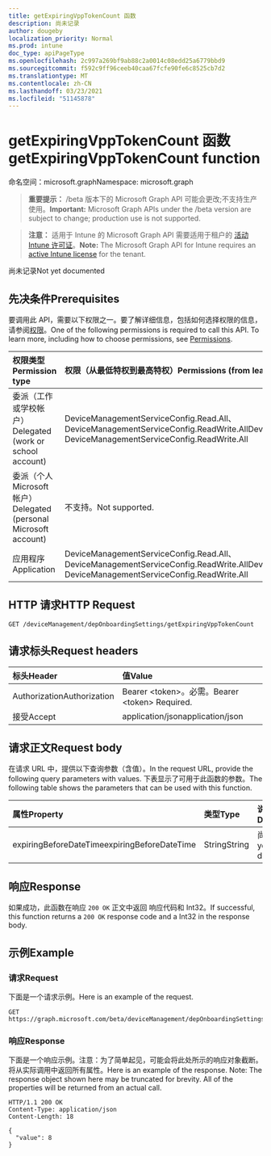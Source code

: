 ```yaml
---
title: getExpiringVppTokenCount 函数
description: 尚未记录
author: dougeby
localization_priority: Normal
ms.prod: intune
doc_type: apiPageType
ms.openlocfilehash: 2c997a269bf9ab88c2a0014c08edd25a6779bbd9
ms.sourcegitcommit: f592c9ff96ceeb40caa67fcfe90fe6c8525cb7d2
ms.translationtype: MT
ms.contentlocale: zh-CN
ms.lasthandoff: 03/23/2021
ms.locfileid: "51145878"
---
```

# <a name="getexpiringvpptokencount-function"></a><span data-ttu-id="b2c07-103">getExpiringVppTokenCount 函数</span><span class="sxs-lookup"><span data-stu-id="b2c07-103">getExpiringVppTokenCount function</span></span>

<span data-ttu-id="b2c07-104">命名空间：microsoft.graph</span><span class="sxs-lookup"><span data-stu-id="b2c07-104">Namespace: microsoft.graph</span></span>

> <span data-ttu-id="b2c07-105">**重要提示：** /beta 版本下的 Microsoft Graph API 可能会更改;不支持生产使用。</span><span class="sxs-lookup"><span data-stu-id="b2c07-105">**Important:** Microsoft Graph APIs under the /beta version are subject to change; production use is not supported.</span></span>

> <span data-ttu-id="b2c07-106">**注意：** 适用于 Intune 的 Microsoft Graph API 需要适用于租户的 [活动 Intune 许可证](https://go.microsoft.com/fwlink/?linkid=839381)。</span><span class="sxs-lookup"><span data-stu-id="b2c07-106">**Note:** The Microsoft Graph API for Intune requires an [active Intune license](https://go.microsoft.com/fwlink/?linkid=839381) for the tenant.</span></span>

<span data-ttu-id="b2c07-107">尚未记录</span><span class="sxs-lookup"><span data-stu-id="b2c07-107">Not yet documented</span></span>

## <a name="prerequisites"></a><span data-ttu-id="b2c07-108">先决条件</span><span class="sxs-lookup"><span data-stu-id="b2c07-108">Prerequisites</span></span>
<span data-ttu-id="b2c07-p101">要调用此 API，需要以下权限之一。要了解详细信息，包括如何选择权限的信息，请参阅[权限](/graph/permissions-reference)。</span><span class="sxs-lookup"><span data-stu-id="b2c07-p101">One of the following permissions is required to call this API. To learn more, including how to choose permissions, see [Permissions](/graph/permissions-reference).</span></span>

|<span data-ttu-id="b2c07-111">权限类型</span><span class="sxs-lookup"><span data-stu-id="b2c07-111">Permission type</span></span>|<span data-ttu-id="b2c07-112">权限（从最低特权到最高特权）</span><span class="sxs-lookup"><span data-stu-id="b2c07-112">Permissions (from least to most privileged)</span></span>|
|:---|:---|
|<span data-ttu-id="b2c07-113">委派（工作或学校帐户）</span><span class="sxs-lookup"><span data-stu-id="b2c07-113">Delegated (work or school account)</span></span>|<span data-ttu-id="b2c07-114">DeviceManagementServiceConfig.Read.All、DeviceManagementServiceConfig.ReadWrite.All</span><span class="sxs-lookup"><span data-stu-id="b2c07-114">DeviceManagementServiceConfig.Read.All, DeviceManagementServiceConfig.ReadWrite.All</span></span>|
|<span data-ttu-id="b2c07-115">委派（个人 Microsoft 帐户）</span><span class="sxs-lookup"><span data-stu-id="b2c07-115">Delegated (personal Microsoft account)</span></span>|<span data-ttu-id="b2c07-116">不支持。</span><span class="sxs-lookup"><span data-stu-id="b2c07-116">Not supported.</span></span>|
|<span data-ttu-id="b2c07-117">应用程序</span><span class="sxs-lookup"><span data-stu-id="b2c07-117">Application</span></span>|<span data-ttu-id="b2c07-118">DeviceManagementServiceConfig.Read.All、DeviceManagementServiceConfig.ReadWrite.All</span><span class="sxs-lookup"><span data-stu-id="b2c07-118">DeviceManagementServiceConfig.Read.All, DeviceManagementServiceConfig.ReadWrite.All</span></span>|

## <a name="http-request"></a><span data-ttu-id="b2c07-119">HTTP 请求</span><span class="sxs-lookup"><span data-stu-id="b2c07-119">HTTP Request</span></span>
<!-- {
  "blockType": "ignored"
}
-->
``` http
GET /deviceManagement/depOnboardingSettings/getExpiringVppTokenCount
```

## <a name="request-headers"></a><span data-ttu-id="b2c07-120">请求标头</span><span class="sxs-lookup"><span data-stu-id="b2c07-120">Request headers</span></span>
|<span data-ttu-id="b2c07-121">标头</span><span class="sxs-lookup"><span data-stu-id="b2c07-121">Header</span></span>|<span data-ttu-id="b2c07-122">值</span><span class="sxs-lookup"><span data-stu-id="b2c07-122">Value</span></span>|
|:---|:---|
|<span data-ttu-id="b2c07-123">Authorization</span><span class="sxs-lookup"><span data-stu-id="b2c07-123">Authorization</span></span>|<span data-ttu-id="b2c07-124">Bearer &lt;token&gt;。必需。</span><span class="sxs-lookup"><span data-stu-id="b2c07-124">Bearer &lt;token&gt; Required.</span></span>|
|<span data-ttu-id="b2c07-125">接受</span><span class="sxs-lookup"><span data-stu-id="b2c07-125">Accept</span></span>|<span data-ttu-id="b2c07-126">application/json</span><span class="sxs-lookup"><span data-stu-id="b2c07-126">application/json</span></span>|

## <a name="request-body"></a><span data-ttu-id="b2c07-127">请求正文</span><span class="sxs-lookup"><span data-stu-id="b2c07-127">Request body</span></span>
<span data-ttu-id="b2c07-128">在请求 URL 中，提供以下查询参数（含值）。</span><span class="sxs-lookup"><span data-stu-id="b2c07-128">In the request URL, provide the following query parameters with values.</span></span>
<span data-ttu-id="b2c07-129">下表显示了可用于此函数的参数。</span><span class="sxs-lookup"><span data-stu-id="b2c07-129">The following table shows the parameters that can be used with this function.</span></span>

|<span data-ttu-id="b2c07-130">属性</span><span class="sxs-lookup"><span data-stu-id="b2c07-130">Property</span></span>|<span data-ttu-id="b2c07-131">类型</span><span class="sxs-lookup"><span data-stu-id="b2c07-131">Type</span></span>|<span data-ttu-id="b2c07-132">说明</span><span class="sxs-lookup"><span data-stu-id="b2c07-132">Description</span></span>|
|:---|:---|:---|
|<span data-ttu-id="b2c07-133">expiringBeforeDateTime</span><span class="sxs-lookup"><span data-stu-id="b2c07-133">expiringBeforeDateTime</span></span>|<span data-ttu-id="b2c07-134">String</span><span class="sxs-lookup"><span data-stu-id="b2c07-134">String</span></span>|<span data-ttu-id="b2c07-135">尚未记录</span><span class="sxs-lookup"><span data-stu-id="b2c07-135">Not yet documented</span></span>|



## <a name="response"></a><span data-ttu-id="b2c07-136">响应</span><span class="sxs-lookup"><span data-stu-id="b2c07-136">Response</span></span>
<span data-ttu-id="b2c07-137">如果成功，此函数在响应 `200 OK` 正文中返回 响应代码和 Int32。</span><span class="sxs-lookup"><span data-stu-id="b2c07-137">If successful, this function returns a `200 OK` response code and a Int32 in the response body.</span></span>

## <a name="example"></a><span data-ttu-id="b2c07-138">示例</span><span class="sxs-lookup"><span data-stu-id="b2c07-138">Example</span></span>

### <a name="request"></a><span data-ttu-id="b2c07-139">请求</span><span class="sxs-lookup"><span data-stu-id="b2c07-139">Request</span></span>
<span data-ttu-id="b2c07-140">下面是一个请求示例。</span><span class="sxs-lookup"><span data-stu-id="b2c07-140">Here is an example of the request.</span></span>
``` http
GET https://graph.microsoft.com/beta/deviceManagement/depOnboardingSettings/getExpiringVppTokenCount(expiringBeforeDateTime='parameterValue')
```

### <a name="response"></a><span data-ttu-id="b2c07-141">响应</span><span class="sxs-lookup"><span data-stu-id="b2c07-141">Response</span></span>
<span data-ttu-id="b2c07-p103">下面是一个响应示例。注意：为了简单起见，可能会将此处所示的响应对象截断。将从实际调用中返回所有属性。</span><span class="sxs-lookup"><span data-stu-id="b2c07-p103">Here is an example of the response. Note: The response object shown here may be truncated for brevity. All of the properties will be returned from an actual call.</span></span>
``` http
HTTP/1.1 200 OK
Content-Type: application/json
Content-Length: 18

{
  "value": 8
}
```




